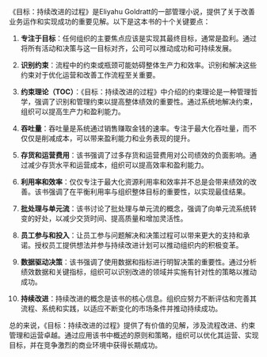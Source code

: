 《目标：持续改进的过程》是Eliyahu Goldratt的一部管理小说，提供了关于改善业务运作和实现成功的重要见解。以下是这本书的十个关键要点：

1. **专注于目标**：任何组织的主要焦点应该是实现其最终目标，通常是盈利。通过将所有活动和决策与这一目标对齐，公司可以推动成功和可持续发展。

2. **识别约束**：流程中的约束或瓶颈可能妨碍整体生产力和效率。识别和解决这些约束对于优化运营和改善工作流程至关重要。

3. **约束理论（TOC）**：《目标：持续改进的过程》中介绍的约束理论是一种管理哲学，强调了识别和管理约束以提高整体绩效的重要性。通过系统地解决约束，组织可以提高生产力和盈利能力。

4. **吞吐量**：吞吐量是系统通过销售赚取金钱的速率。专注于最大化吞吐量，而不仅仅是削减成本，可以带来盈利能力和业务表现的提升。

5. **存货和运营费用**：该书强调了过多存货和运营费用对公司绩效的负面影响。通过减少存货水平和运营成本，组织可以提高效率和盈利能力。

6. **利用率和效率**：仅仅专注于最大化资源利用率和效率并不总是会带来绩效的改善。该书强调了在平衡利用率与组织整体目标的重要性，以实现最佳结果。

7. **批处理与单元流**：该书讨论了批处理与单元流的概念，强调了向单元流系统转变的好处，以减少交货时间、提高质量和增加灵活性。

8. **员工参与和投入**：让员工参与问题解决和决策过程可以带来更大的支持和承诺。授权员工提供想法并参与持续改进计划可以推动组织内的积极变革。

9. **数据驱动决策**：该书强调了使用数据和指标进行明智决策的重要性。通过分析绩效数据和关键指标，组织可以识别改进的领域并实施有针对性的策略以推动成功。

10. **持续改进**：持续改进的概念是该书的核心信息。组织应努力不断评估和完善其流程、系统和实践，以适应不断变化的市场条件并推动持续成功。

总的来说，《目标：持续改进的过程》提供了有价值的见解，涉及流程改进、约束管理和运营卓越。通过应用该书中概述的原则和策略，组织可以优化其运营、实现目标，并在竞争激烈的商业环境中获得长期成功。